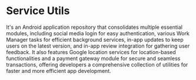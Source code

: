 # Service Utils
It's an Android application repository that consolidates multiple essential modules, including social media login for easy authentication, various Work Manager tasks for efficient background services, in-app updates to keep users on the latest version, and in-app review integration for gathering user feedback. It also features Google location services for location-based functionalities and a payment gateway module for secure and seamless transactions, offering developers a comprehensive collection of utilities for faster and more efficient app development.
